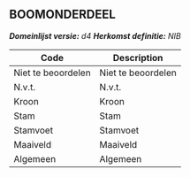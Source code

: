 ## BOOMONDERDEEL

*__Domeinlijst versie:__ d4*
*__Herkomst definitie:__ NIB*

|__Code__ |__Description__	|
|	---	|	---	|
| Niet te beoordelen | Niet te beoordelen |
| N.v.t. | N.v.t. |
| Kroon | Kroon |
| Stam | Stam |
| Stamvoet | Stamvoet |
| Maaiveld | Maaiveld |
| Algemeen | Algemeen |